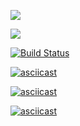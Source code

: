 <a href="https://codeclimate.com/github/holiqen/project-lvl1-s388/maintainability"><img src="https://api.codeclimate.com/v1/badges/d6a63b1d1b438d323563/maintainability" /></a>

<a href="https://codeclimate.com/github/holiqen/project-lvl1-s388/test_coverage"><img src="https://api.codeclimate.com/v1/badges/d6a63b1d1b438d323563/test_coverage" /></a>

[![Build Status](https://travis-ci.org/holiqen/project-lvl1-s388.svg?branch=master)](https://travis-ci.org/holiqen/project-lvl1-s388)

[![asciicast](https://asciinema.org/a/lDCTrqpR4ZjpUyLWtR8PrYhfd.svg)](https://asciinema.org/a/lDCTrqpR4ZjpUyLWtR8PrYhfd)

[![asciicast](https://asciinema.org/a/cl5JwBmMn0TW2c8gPi7yEf4B9.svg)](https://asciinema.org/a/cl5JwBmMn0TW2c8gPi7yEf4B9)

[![asciicast](https://asciinema.org/a/HQY5BV7WsfbkX9htTccK6GJGP.svg)](https://asciinema.org/a/HQY5BV7WsfbkX9htTccK6GJGP)
